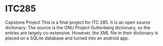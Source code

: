 # ITC285
Capstone Project
This is a final project for ITC 285. 
It is an open source dictionary. 
The source is the GNU Project Guttenberg dictionary, so the entries are largely co-extensive. 
However, the XML file in their dictionary is placed on a SQLite database and turned into an android app. 
